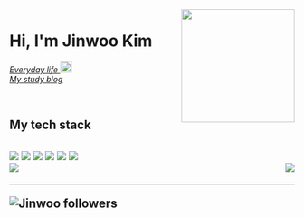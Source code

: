 <img align="right" src="https://user-images.githubusercontent.com/71208129/206081619-ac73cbfd-1dfe-4c01-b113-6e879cc151e1.png" width="200"/>

<h1> Hi, I'm Jinwoo Kim </h1>

<p>
  <a href="https://www.instagram.com/o.weuel/">
    <em>
      Everyday life
    </em>
    <img src="https://encrypted-tbn0.gstatic.com/images?q=tbn:ANd9GcQ-q5irXKOa1xU8v57JYbJsF1Yoo04vl7pDi-z8ljk&s" width="20"/>
  </a>
  <br />
  <a href="https://jeeenu99.tistory.com/">
    <em>
      My study blog
    </em>
  </a>
</p>

<br />
<h2> My tech stack <h2/>
<img src="https://img.shields.io/badge/-HTML5-red" />
<img src="https://img.shields.io/badge/-CSS3-blue" />         
<img src="https://img.shields.io/badge/-JAVASCRIPT-yellow" />
<img src="https://img.shields.io/badge/React-61DAFB?style=flat&logo=React&logoColor=white"/>
<img src="https://img.shields.io/badge/TypeScript-3178C6?style=flat&logo=TypeScript&logoColor=white"/> 
<img src="https://img.shields.io/badge/-PYTHON-blue" />
<br /> 
<img src="https://github-readme-stats.vercel.app/api/top-langs/?username=K-im-jinwoo&layout=compact)](https://github.com/K-im-jinwoo/github-readme-stats" />
<img align="right" src="http://mazassumnida.wtf/api/v2/generate_badge?boj=zaqaz113" />
<br/>
<hr>
<img src="https://img.shields.io/github/followers/K-im-jinwoo?style=social" alt="Jinwoo followers" />
<br />
  

